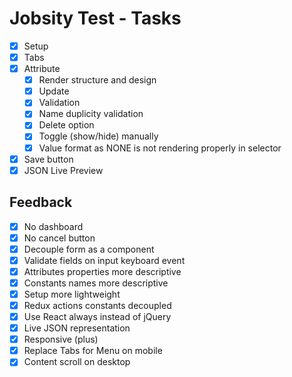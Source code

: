 # Jobsity Test - Tasks

- [x] Setup
- [x] Tabs
- [x] Attribute
    - [x] Render structure and design
    - [x] Update
    - [x] Validation
    - [x] Name duplicity validation
    - [x] Delete option
    - [x] Toggle (show/hide) manually
    - [x] Value format as NONE is not rendering properly in selector
- [x] Save button
- [x] JSON Live Preview

## Feedback

- [x] No dashboard
- [x] No cancel button
- [x] Decouple form as a component
- [x] Validate fields on input keyboard event
- [x] Attributes properties more descriptive
- [x] Constants names more descriptive
- [x] Setup more lightweight
- [x] Redux actions constants decoupled
- [x] Use React always instead of jQuery
- [x] Live JSON representation
- [x] Responsive (plus)
- [x] Replace Tabs for Menu on mobile
- [x] Content scroll on desktop

